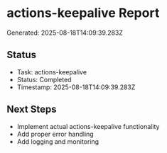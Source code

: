 # actions-keepalive Report

Generated: 2025-08-18T14:09:39.283Z

## Status
- Task: actions-keepalive
- Status: Completed
- Timestamp: 2025-08-18T14:09:39.283Z

## Next Steps
- Implement actual actions-keepalive functionality
- Add proper error handling
- Add logging and monitoring
